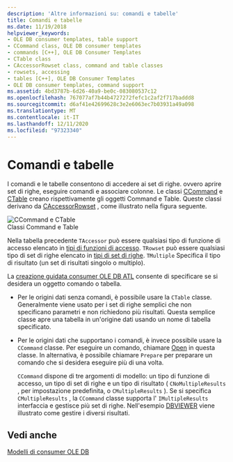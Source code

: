```yaml
---
description: 'Altre informazioni su: comandi e tabelle'
title: Comandi e tabelle
ms.date: 11/19/2018
helpviewer_keywords:
- OLE DB consumer templates, table support
- CCommand class, OLE DB consumer templates
- commands [C++], OLE DB Consumer Templates
- CTable class
- CAccessorRowset class, command and table classes
- rowsets, accessing
- tables [C++], OLE DB Consumer Templates
- OLE DB consumer templates, command support
ms.assetid: 4bd3787b-6d26-40a9-be0c-083080537c12
ms.openlocfilehash: 767077af7b44b4727272fefc1c2af2f717baddd8
ms.sourcegitcommit: d6af41e42699628c3e2e6063ec7b03931a49a098
ms.translationtype: MT
ms.contentlocale: it-IT
ms.lasthandoff: 12/11/2020
ms.locfileid: "97323340"
---
```

# <a name="commands-and-tables"></a>Comandi e tabelle

I comandi e le tabelle consentono di accedere ai set di righe. ovvero aprire set di righe, eseguire comandi e associare colonne. Le classi [CCommand](../../data/oledb/ccommand-class.md) e [CTable](../../data/oledb/ctable-class.md) creano rispettivamente gli oggetti Command e Table. Queste classi derivano da [CAccessorRowset](../../data/oledb/caccessorrowset-class.md) , come illustrato nella figura seguente.

![CCommand e CTable](../../data/oledb/media/vccommandstables.gif "CCommand e CTable")<br/>
Classi Command e Table

Nella tabella precedente `TAccessor` può essere qualsiasi tipo di funzione di accesso elencato in [tipi di funzioni di accesso](../../data/oledb/accessors-and-rowsets.md). `TRowset` può essere qualsiasi tipo di set di righe elencato in [tipi di set di righe](../../data/oledb/accessors-and-rowsets.md). `TMultiple` Specifica il tipo di risultato (un set di risultati singolo o multiplo).

La [creazione guidata consumer OLE DB ATL](../../atl/reference/atl-ole-db-consumer-wizard.md) consente di specificare se si desidera un oggetto comando o tabella.

- Per le origini dati senza comandi, è possibile usare la `CTable` classe. Generalmente viene usato per i set di righe semplici che non specificano parametri e non richiedono più risultati. Questa semplice classe apre una tabella in un'origine dati usando un nome di tabella specificato.

- Per le origini dati che supportano i comandi, è invece possibile usare la `CCommand` classe. Per eseguire un comando, chiamare [Open](./ccommand-class.md#open) in questa classe. In alternativa, è possibile chiamare `Prepare` per preparare un comando che si desidera eseguire più di una volta.

   `CCommand` dispone di tre argomenti di modello: un tipo di funzione di accesso, un tipo di set di righe e un tipo di risultato ( `CNoMultipleResults` , per impostazione predefinita, o `CMultipleResults` ). Se si specifica `CMultipleResults` , la `CCommand` classe supporta l' `IMultipleResults` interfaccia e gestisce più set di righe. Nell'esempio [DBVIEWER](https://github.com/Microsoft/VCSamples/tree/master/VC2010Samples/ATL/OLEDB/Consumer) viene illustrato come gestire i diversi risultati.

## <a name="see-also"></a>Vedi anche

[Modelli di consumer OLE DB](../../data/oledb/ole-db-consumer-templates-cpp.md)
